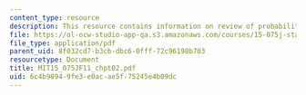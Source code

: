 ```yaml
---
content_type: resource
description: This resource contains information on review of probability.
file: https://ol-ocw-studio-app-qa.s3.amazonaws.com/courses/15-075j-statistical-thinking-and-data-analysis-fall-2011/6c4b98949fe3e0acae5f75245e4b09dc_MIT15_075JF11_chpt02.pdf
file_type: application/pdf
parent_uid: 8f032cd7-b3cb-dbc6-0fff-72c96198b703
resourcetype: Document
title: MIT15_075JF11_chpt02.pdf
uid: 6c4b9894-9fe3-e0ac-ae5f-75245e4b09dc
---
```

